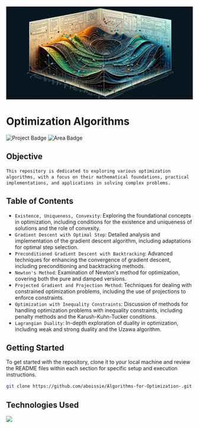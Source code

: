 <p float="left">
  <img src="res/optimizationAlgorithlms.png" width="1000", height = "250" />

# Optimization Algorithms

![Project Badge](https://img.shields.io/badge/Course-Université_Paris_Sud-green) ![Area Badge](https://img.shields.io/badge/Mathematics_&_Algorithms-purple)


## Objective 

```
This repository is dedicated to exploring various optimization algorithms, with a focus on their mathematical foundations, practical implementations, and applications in solving complex problems. 
``````
## Table of Contents

- ``Existence, Uniqueness, Convexity``: Exploring the foundational concepts in optimization, including conditions for the existence and uniqueness of solutions and the role of convexity.
- ``Gradient Descent with Optimal Step``: Detailed analysis and implementation of the gradient descent algorithm, including adaptations for optimal step selection.
- ``Preconditioned Gradient Descent with Backtracking``: Advanced techniques for enhancing the convergence of gradient descent, including preconditioning and backtracking methods.
- ``Newton's Method``: Examination of Newton's method for optimization, covering both the pure and damped versions.
- ``Projected Gradient and Projection Method``: Techniques for dealing with constrained optimization problems, including the use of projections to enforce constraints.
- ``Optimization with Inequality Constraints``: Discussion of methods for handling optimization problems with inequality constraints, including penalty methods and the Karush-Kuhn-Tucker conditions.
- ``Lagrangian Duality``: In-depth exploration of duality in optimization, including weak and strong duality and the Uzawa algorithm.

## Getting Started

To get started with the repository, clone it to your local machine and review the README files within each section for specific setup and execution instructions.

```bash
git clone https://github.com/aboissie/Algorithms-for-Optimization-.git
``````

## Technologies Used

<p float="left">
  <img src="res/python-logo-inkscape.svg" width="100" />

